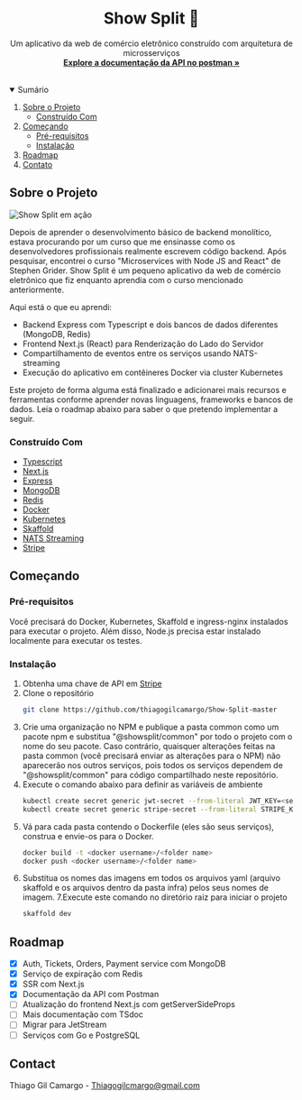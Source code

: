 <p align="center">
  <h1 align="center">Show Split 🍿</h1>

  <p align="center">
    Um aplicativo da web de comércio eletrônico construído com arquitetura de microsserviços
    <br />
    <a href="https://solar-trinity-746574.postman.co/workspace/1e544daf-616d-44b7-89a7-3723dd265101/documentation/30032953-ea5ec677-587b-447d-91fe-574d6d7f1014"><strong>Explore a documentação da API no postman »</strong></a>
    <br />
    <br />
  </p>
</p>

<details open="open">
  <summary>Sumário</summary>
  <ol>
    <li>
      <a href="#sobre-o-projeto">Sobre o Projeto</a>
      <ul>
        <li><a href="#construído-com">Construído Com</a></li>
      </ul>
    </li>
    <li>
      <a href="#começando">Começando</a>
      <ul>
        <li><a href="#pré-requisitos">Pré-requisitos</a></li>
        <li><a href="#instalação">Instalação</a></li>
      </ul>
    </li>
    <li><a href="#roadmap">Roadmap</a></li>
    <li><a href="#contato">Contato</a></li>
  </ol>
</details>

## Sobre o Projeto

![Show Split em ação](https://i.imgur.com/O5D42qr.gif)

Depois de aprender o desenvolvimento básico de backend monolítico, estava procurando por um curso que me ensinasse como os desenvolvedores profissionais realmente escrevem código backend. Após pesquisar, encontrei o curso "Microservices with Node JS and React" de Stephen Grider. Show Split é um pequeno aplicativo da web de comércio eletrônico que fiz enquanto aprendia com o curso mencionado anteriormente.

Aqui está o que eu aprendi:
* Backend Express com Typescript e dois bancos de dados diferentes (MongoDB, Redis)
* Frontend Next.js (React) para Renderização do Lado do Servidor
* Compartilhamento de eventos entre os serviços usando NATS-streaming
* Execução do aplicativo em contêineres Docker via cluster Kubernetes

Este projeto de forma alguma está finalizado e adicionarei mais recursos e ferramentas conforme aprender novas linguagens, frameworks e bancos de dados. Leia o roadmap abaixo para saber o que pretendo implementar a seguir.

### Construído Com

* [Typescript](https://www.typescriptlang.org/)
* [Next.js](https://nextjs.org/)
* [Express](https://expressjs.com/)
* [MongoDB](https://www.mongodb.com/)
* [Redis](https://redis.io/)
* [Docker](https://www.docker.com/)
* [Kubernetes](https://kubernetes.io/)
* [Skaffold](https://skaffold.dev/)
* [NATS Streaming](https://nats.io/)
* [Stripe](https://stripe.com/en-in)

## Começando

### Pré-requisitos

Você precisará do Docker, Kubernetes, Skaffold e ingress-nginx instalados para executar o projeto. Além disso, Node.js precisa estar instalado localmente para executar os testes.

### Instalação

1. Obtenha uma chave de API em [Stripe](https://stripe.com/en-in)
2. Clone o repositório
   ```sh
   git clone https://github.com/thiagogilcamargo/Show-Split-master

3. Crie uma organização no NPM e publique a pasta common como um pacote npm e substitua "@showsplit/common" por todo o projeto com o nome do seu pacote. Caso contrário, quaisquer alterações feitas na pasta common (você precisará enviar as alterações para o NPM) não aparecerão nos outros serviços, pois todos os serviços dependem de "@showsplit/common" para código compartilhado neste repositório.
4. Execute o comando abaixo para definir as variáveis de ambiente
   ```sh
   kubectl create secret generic jwt-secret --from-literal JWT_KEY=<secret code>
   kubectl create secret generic stripe-secret --from-literal STRIPE_KEY=<secret code>
   ```
5. Vá para cada pasta contendo o Dockerfile (eles são seus serviços), construa e envie-os para o Docker.
   ```sh
   docker build -t <docker username>/<folder name>
   docker push <docker username>/<folder name>
   ```
6. Substitua os nomes das imagens em todos os arquivos yaml (arquivo skaffold e os arquivos dentro da pasta infra) pelos seus nomes de imagem.
7.Execute este comando no diretório raiz para iniciar o projeto
   ```sh
   skaffold dev
   ```

## Roadmap

- [x] Auth, Tickets, Orders, Payment service com MongoDB
- [x] Serviço de expiração com Redis
- [x] SSR com Next.js
- [x]  Documentação da API com Postman
- [ ] Atualização do frontend Next.js com getServerSideProps
- [ ] Mais documentação com TSdoc
- [ ] Migrar para JetStream
- [ ] Serviços com Go e PostgreSQL

## Contact

Thiago Gil Camargo - Thiagogilcmargo@gmail.com
